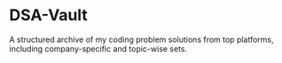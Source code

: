 # DSA-Vault
A structured archive of my coding problem solutions from top platforms, including company-specific and topic-wise sets.
